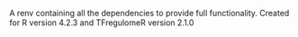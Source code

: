 A renv containing all the dependencies to provide full functionality. Created for R version 4.2.3 and TFregulomeR version 2.1.0
